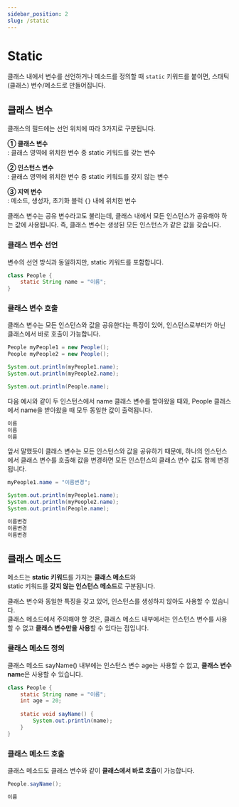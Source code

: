 ```yaml
---
sidebar_position: 2  
slug: /static
---
```



# Static

클래스 내에서 변수를 선언하거나 메소드를 정의할 때 `static` 키워드를 붙이면,
스태틱(클래스) 변수/메소드로 만들어집니다.

## 클래스 변수
클래스의 필드에는 선언 위치에 따라 3가지로 구분됩니다.

**① 클래스 변수**  
: 클래스 영역에 위치한 변수 중 static 키워드를 갖는 변수

**② 인스턴스 변수**  
: 클래스 영역에 위치한 변수 중 static 키워드를 갖지 않는 변수

**③ 지역 변수**  
: 메소드, 생성자, 초기화 블럭 `{}` 내에 위치한 변수

클래스 변수는 공유 변수라고도 불리는데, 클래스 내에서 모든 인스턴스가 공유해야 하는 값에 사용됩니다.
즉, 클래스 변수는 생성된 모든 인스턴스가 같은 값을 갖습니다.


### 클래스 변수 선언
변수의 선언 방식과 동일하지만, static 키워드를 포함합니다.

```java
class People {
    static String name = "이름";
}
```

### 클래스 변수 호출

클래스 변수는 모든 인스턴스와 값을 공유한다는 특징이 있어,
인스턴스로부터가 아닌 클래스에서 바로 호출이 가능합니다.
```java
People myPeople1 = new People();
People myPeople2 = new People();

System.out.println(myPeople1.name);
System.out.println(myPeople2.name);

System.out.println(People.name);
```

다음 예시와 같이 두 인스턴스에서 name 클래스 변수를 받아왔을 때와,
People 클래스에서 name을 받아왔을 때 모두 동일한 값이 출력됩니다.
```java
이름
이름
이름
```

앞서 말했듯이 클래스 변수는 모든 인스턴스와 값을 공유하기 때문에,
하나의 인스턴스에서 클래스 변수를 호출해 값을 변경하면 모든 인스턴스의 클래스 변수 값도 함께 변경됩니다.

```java
myPeople1.name = "이름변경";

System.out.println(myPeople1.name);
System.out.println(myPeople2.name);
System.out.println(People.name);

```

```java
이름변경
이름변경
이름변경
```


## 클래스 메소드

메소드는 **static 키워드**를 가지는 **클래스 메소드**와  
static 키워드를 **갖지 않는 인스턴스 메소드**로 구분됩니다.

클래스 변수와 동일한 특징을 갖고 있어, 인스턴스를 생성하지 않아도 사용할 수 있습니다.  
클래스 메소드에서 주의해야 할 것은, 클래스 메소드 내부에서는 인스턴스 변수를 사용할 수 없고 **클래스 변수만을 사용**할 수 있다는 점입니다.

### 클래스 메소드 정의

클래스 메소드 sayName() 내부에는 인스턴스 변수 age는 사용할 수 없고,
**클래스 변수 nam**e은 사용할 수 있습니다.

```java
class People {
    static String name = "이름";
    int age = 20;
    
    static void sayName() {
        System.out.println(name);
    }
}
```

### 클래스 메소드 호출

클래스 메소드도 클래스 변수와 같이 **클래스에서 바로 호출**이 가능합니다.
```java
People.sayName();
```

```java
이름
```



